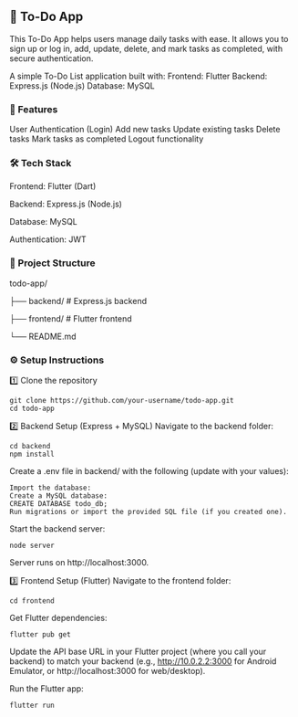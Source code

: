 ## 📝 To-Do App
This To-Do App helps users manage daily tasks with ease. It allows you to sign up or log in, add, update, delete, and mark tasks as completed, with secure authentication.

A simple To-Do List application built with:
Frontend: Flutter
Backend: Express.js (Node.js)
Database: MySQL

### 🚀 Features
User Authentication (Login)
Add new tasks
Update existing tasks
Delete tasks
Mark tasks as completed
Logout functionality

### 🛠️ Tech Stack
Frontend: Flutter (Dart)

Backend: Express.js (Node.js)

Database: MySQL

Authentication: JWT

### 📂 Project Structure
todo-app/

├── backend/         # Express.js backend

├── frontend/        # Flutter frontend

└── README.md

### ⚙️ Setup Instructions
1️⃣ Clone the repository
```
git clone https://github.com/your-username/todo-app.git
cd todo-app
```

2️⃣ Backend Setup (Express + MySQL)
Navigate to the backend folder:
```
cd backend
npm install
```
Create a .env file in backend/ with the following (update with your values):
```
Import the database:
Create a MySQL database:
CREATE DATABASE todo_db;
Run migrations or import the provided SQL file (if you created one).
```

Start the backend server:
```
node server
```
Server runs on http://localhost:3000.

3️⃣ Frontend Setup (Flutter)
Navigate to the frontend folder:
```
cd frontend
```

Get Flutter dependencies:
```
flutter pub get
```
Update the API base URL in your Flutter project (where you call your backend) to match your backend (e.g., http://10.0.2.2:3000 for Android Emulator, or http://localhost:3000 for web/desktop).

Run the Flutter app:
```
flutter run
```
